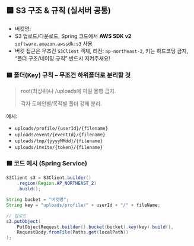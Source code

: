 ## 🟦 S3 구조 & 규칙 (실서버 공통)

- 버킷명: 
- S3 업로드/다운로드, Spring 코드에서 **AWS SDK v2** `software.amazon.awssdk:s3` 사용
- 버킷 접근은 무조건 `S3Client` 객체,
  리전: `ap-northeast-2`,
  키는 하드코딩 금지, “폴더 구조/네이밍 규칙” 반드시 지켜주새요!

### 🟦 폴더(Key) 규칙 – 무조건 하위폴더로 분리할 것

> root(최상위)나 /uploads에 파일 몰빵 금지.
>
>
> 각자 도메인별/목적별 폴더 강제 분리.
>

예시:

- `uploads/profile/{userId}/{filename}`
- `uploads/event/{eventId}/{filename}`
- `uploads/tmp/{yyyyMMdd}/{filename}`
- `uploads/invite/{token}/{filename}`

### 🟦 코드 예시 (Spring Service)

```java
S3Client s3 = S3Client.builder()
    .region(Region.AP_NORTHEAST_2)
    .build();

String bucket = "버킷명";
String key = "uploads/profile/" + userId + "/" + fileName;

// 업로드
s3.putObject(
    PutObjectRequest.builder().bucket(bucket).key(key).build(),
    RequestBody.fromFile(Paths.get(localPath))
);
```